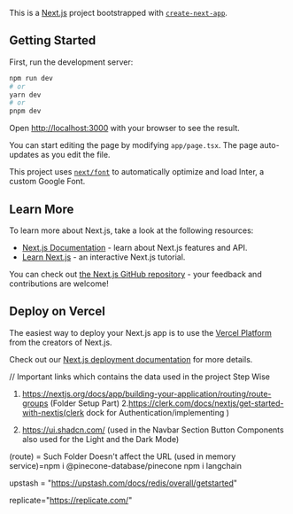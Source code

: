 This is a [Next.js](https://nextjs.org/) project bootstrapped with [`create-next-app`](https://github.com/vercel/next.js/tree/canary/packages/create-next-app).

## Getting Started

First, run the development server:

```bash
npm run dev
# or
yarn dev
# or
pnpm dev
```

Open [http://localhost:3000](http://localhost:3000) with your browser to see the result.

You can start editing the page by modifying `app/page.tsx`. The page auto-updates as you edit the file.

This project uses [`next/font`](https://nextjs.org/docs/basic-features/font-optimization) to automatically optimize and load Inter, a custom Google Font.

## Learn More

To learn more about Next.js, take a look at the following resources:

- [Next.js Documentation](https://nextjs.org/docs) - learn about Next.js features and API.
- [Learn Next.js](https://nextjs.org/learn) - an interactive Next.js tutorial.

You can check out [the Next.js GitHub repository](https://github.com/vercel/next.js/) - your feedback and contributions are welcome!

## Deploy on Vercel

The easiest way to deploy your Next.js app is to use the [Vercel Platform](https://vercel.com/new?utm_medium=default-template&filter=next.js&utm_source=create-next-app&utm_campaign=create-next-app-readme) from the creators of Next.js.

Check out our [Next.js deployment documentation](https://nextjs.org/docs/deployment) for more details.

// Important links which contains the data used in the project Step Wise

1. https://nextjs.org/docs/app/building-your-application/routing/route-groups (Folder Setup Part) 2.https://clerk.com/docs/nextjs/get-started-with-nextjs(clerk dock for Authentication/implementing )

2. https://ui.shadcn.com/ (used in the Navbar Section Button Components also used for the Light and the Dark Mode)

(route) = Such Folder Doesn't affect the URL
(used in memory service)=npm i @pinecone-database/pinecone
npm i langchain

upstash = "https://upstash.com/docs/redis/overall/getstarted"

replicate="https://replicate.com/"
